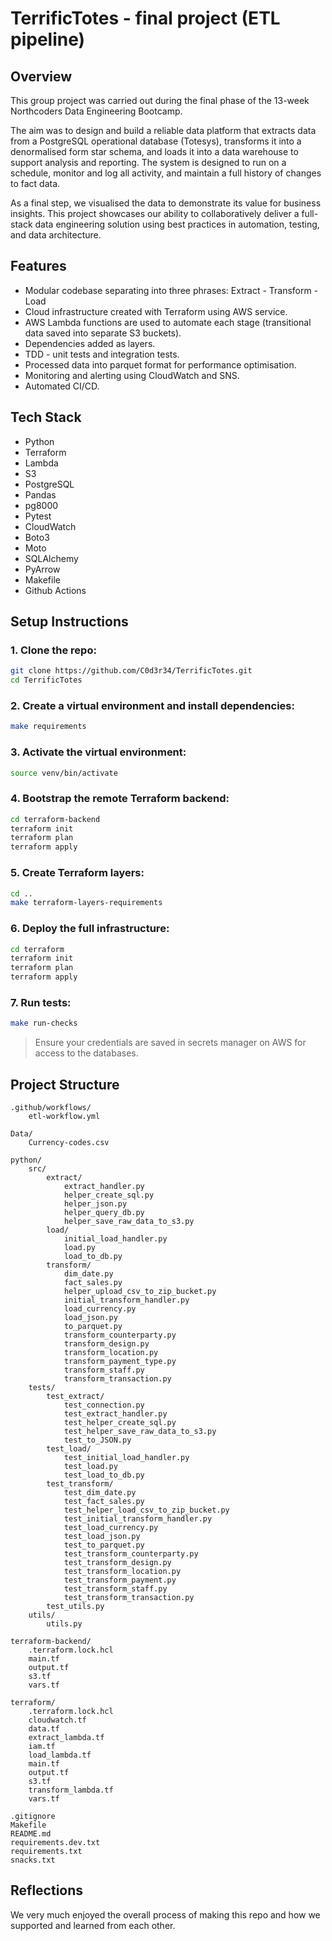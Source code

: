 # TerrificTotes - final project (ETL pipeline) 

## Overview
This group project was carried out during the final phase of the 13-week Northcoders Data Engineering Bootcamp.  

The aim was to design and build a reliable data platform that extracts data from a PostgreSQL operational database (Totesys), transforms it into a denormalised form star schema, and loads it into a data warehouse to support analysis and reporting. The system is designed to run on a schedule, monitor and log all activity, and maintain a full history of changes to fact data. 

As a final step, we visualised the data to demonstrate its value for business insights. This project showcases our ability to collaboratively deliver a full-stack data engineering solution using best practices in automation, testing, and data architecture.

## Features
- Modular codebase separating into three phrases: Extract - Transform - Load
- Cloud infrastructure created with Terraform using AWS service.
- AWS Lambda functions are used to automate each stage (transitional data saved into separate S3 buckets).
- Dependencies added as layers.
- TDD - unit tests and integration tests.
- Processed data into parquet format for performance optimisation.
- Monitoring and alerting using CloudWatch and SNS.
- Automated CI/CD. 

## Tech Stack
- Python
- Terraform
- Lambda
- S3
- PostgreSQL
- Pandas
- pg8000
- Pytest
- CloudWatch
- Boto3
- Moto
- SQLAlchemy
- PyArrow
- Makefile
- Github Actions

## Setup Instructions

### 1. Clone the repo:
```bash
git clone https://github.com/C0d3r34/TerrificTotes.git
cd TerrificTotes
```
### 2. Create a virtual environment and install dependencies:
```bash
make requirements
```
### 3. Activate the virtual environment:
```bash
source venv/bin/activate
```
### 4. Bootstrap the remote Terraform backend:
```bash
cd terraform-backend
terraform init
terraform plan
terraform apply
```
### 5. Create Terraform layers:
```bash
cd ..
make terraform-layers-requirements
```
### 6. Deploy the full infrastructure:
```bash
cd terraform
terraform init
terraform plan
terraform apply
```
### 7. Run tests:
```bash
make run-checks
```
> Ensure your credentials are saved in secrets manager on AWS for access to the databases.

## Project Structure
```
.github/workflows/
    etl-workflow.yml

Data/
    Currency-codes.csv

python/
    src/
        extract/
            extract_handler.py
            helper_create_sql.py
            helper_json.py
            helper_query_db.py
            helper_save_raw_data_to_s3.py
        load/
            initial_load_handler.py
            load.py
            load_to_db.py
        transform/
            dim_date.py
            fact_sales.py
            helper_upload_csv_to_zip_bucket.py
            initial_transform_handler.py
            load_currency.py
            load_json.py
            to_parquet.py
            transform_counterparty.py
            transform_design.py
            transform_location.py
            transform_payment_type.py
            transform_staff.py
            transform_transaction.py
    tests/
        test_extract/
            test_connection.py
            test_extract_handler.py
            test_helper_create_sql.py
            test_helper_save_raw_data_to_s3.py
            test_to_JSON.py
        test_load/
            test_initial_load_handler.py
            test_load.py
            test_load_to_db.py
        test_transform/
            test_dim_date.py
            test_fact_sales.py
            test_helper_load_csv_to_zip_bucket.py
            test_initial_transform_handler.py
            test_load_currency.py
            test_load_json.py
            test_to_parquet.py
            test_transform_counterparty.py
            test_transform_design.py
            test_transform_location.py
            test_transform_payment.py
            test_transform_staff.py
            test_transform_transaction.py
        test_utils.py
    utils/
        utils.py 

terraform-backend/
    .terraform.lock.hcl
    main.tf
    output.tf
    s3.tf
    vars.tf
    
terraform/
    .terraform.lock.hcl
    cloudwatch.tf
    data.tf
    extract_lambda.tf
    iam.tf
    load_lambda.tf
    main.tf
    output.tf
    s3.tf
    transform_lambda.tf
    vars.tf

.gitignore
Makefile
README.md
requirements.dev.txt
requirements.txt
snacks.txt
```

## Reflections
We very much enjoyed the overall process of making this repo and how we supported and learned from each other. 

